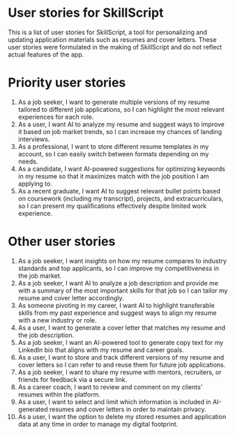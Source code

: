# User stories for SkillScript

This is a list of user stories for SkillScript, a tool for personalizing and updating application materials such as resumes and cover letters. These user stories were formulated in the making of SkillScript and do not reflect actual features of the app.

# Priority user stories 

1. As a job seeker, I want to generate multiple versions of my resume tailored to different job applications, so I can highlight the most relevant experiences for each role.
2. As a user, I want AI to analyze my resume and suggest ways to improve it based on job market trends, so I can increase my chances of landing interviews.
3. As a professional, I want to store different resume templates in my account, so I can easily switch between formats depending on my needs.
4. As a candidate, I want AI-powered suggestions for optimizing keywords in my resume so that it maximizes match with the job position I am applying to.
5. As a recent graduate, I want AI to suggest relevant bullet points based on coursework (including my transcript), projects, and extracurriculars, so I can present my qualifications effectively despite limited work experience.

# Other user stories

1. As a job seeker, I want insights on how my resume compares to industry standards and top applicants, so I can improve my competitiveness in the job market.
2. As a job seeker, I want AI to analyze a job description and provide me with a summary of the most important skills for that job so I can tailor my resume and cover letter accordingly.
3. As someone pivoting in my career, I want AI to highlight transferable skills from my past experience and suggest ways to align my resume with a new industry or role.
4. As a user, I want to generate a cover letter that matches my resume and the job description.
5. As a job seeker, I want an AI-powered tool to generate copy text for my LinkedIn bio that aligns with my resume and career goals.
6. As a user, I want to store and track different versions of my resume and cover letters so I can refer to and reuse them for future job applications.
7. As a job seeker, I want to share my resume with mentors, recruiters, or friends for feedback via a secure link.
8. As a career coach, I want to review and comment on my clients' resumes within the platform.
9. As a user, I want to select and limit which information is included in AI-generated resumes and cover letters in order to maintain privacy.
10. As a user, I want the option to delete my stored resumes and application data at any time in order to manage my digital footprint.
